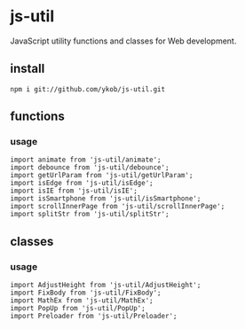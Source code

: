 # js-util

JavaScript utility functions and classes for Web development.

## install

```
npm i git://github.com/ykob/js-util.git
```

## functions

### usage

```
import animate from 'js-util/animate';
import debounce from 'js-util/debounce';
import getUrlParam from 'js-util/getUrlParam';
import isEdge from 'js-util/isEdge';
import isIE from 'js-util/isIE';
import isSmartphone from 'js-util/isSmartphone';
import scrollInnerPage from 'js-util/scrollInnerPage';
import splitStr from 'js-util/splitStr';
```

## classes

### usage

```
import AdjustHeight from 'js-util/AdjustHeight';
import FixBody from 'js-util/FixBody';
import MathEx from 'js-util/MathEx';
import PopUp from 'js-util/PopUp';
import Preloader from 'js-util/Preloader';
```
